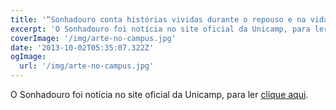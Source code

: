 ```yaml
---
title: '“Sonhadouro conta histórias vividas durante o repouso e na vida real”'
excerpt: 'O Sonhadouro foi notícia no site oficial da Unicamp, para ler clique aqui.'
coverImage: '/img/arte-no-campus.jpg'
date: '2013-10-02T05:35:07.322Z'
ogImage:
  url: '/img/arte-no-campus.jpg'
---
```


O Sonhadouro foi notícia no site oficial da Unicamp, para ler [clique aqui](https://www.unicamp.br/unicamp/noticias/2013/03/15/sonhadouro-conta-historias-vividas-durante-o-repouso-e-na-vida-real).
